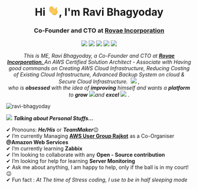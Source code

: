 <h1 align="center">Hi <img src="https://raw.githubusercontent.com/ABSphreak/ABSphreak/master/gifs/Hi.gif" width="30px">, I'm Ravi Bhagyoday</h1>
<h3 align="center">Co-Founder and CTO at <a href="https://rovae.in/"><b>Rovae Incorporation</b></a></h3>


<p align="center">
<a href="https://rovae.in/"><img src="https://img.shields.io/badge/-rovae.in-3423A6?style=flat&logo=Google-Chrome&logoColor=white"/></a>
<a href="https://www.linkedin.com/in/ravibhagyoday/"><img src="https://img.shields.io/badge/-Ravi%20Bhagyoday-0077B5?style=flat&logo=Linkedin&logoColor=white"/></a>
<a href="mailto:ravi@rovae.in"><img src="https://img.shields.io/badge/-ravi@rovae.in-D14836?style=flat&logo=Gmail&logoColor=white"/></a>
<a href="https://instagram.com/mad_jack__/"><img src="https://img.shields.io/badge/-@mad_jack__-E4405F?style=flat&logo=Instagram&logoColor=white"/></a>
<a href="https://www.youtube.com/channel/UCa3KUhB2pGjZG0-u2LdKYhg"><img src="https://img.shields.io/badge/-@Rovae%20Incorporation-FF0000?style=flat&logo=Youtube&logoColor=white"/></a>
</p>



<p align="center">
  <em>
    This is ME, Ravi Bhagyoday, a Co-Founder and CTO at <a href="https://rovae.in/"><b>Rovae Incorporation, </b></a>
    An AWS Certified Solution Architect - Associate with Having good commands on Creating AWS Cloud Infrastructure, Reducing Costing of Existing Cloud Infrastructure, Advanced Backup System on cloud & Secure Cloud Infrastructure. </b>&nbsp;<img src="https://github.com/TheDudeThatCode/TheDudeThatCode/blob/master/Assets/Designer.gif" width="36px">&nbsp,<br>who is <b>obsessed</b>
    with the idea of <b>improving</b> himself and wants a <b>platform</b> to 
    <b>grow</b> <img src="https://github.com/TheDudeThatCode/TheDudeThatCode/blob/master/Assets/Rocket.gif" width="18px">and 
    <b>excel</b> <img src="https://github.com/TheDudeThatCode/TheDudeThatCode/blob/master/Assets/Medal.gif" width="20px">&nbsp.
  </em> 
  <br>
</p>

<p align="left"> <img src="https://komarev.com/ghpvc/?username=RaviBhagyoday&label=Profile%20views&color=0e75b6&style=flat" alt="ravi-bhagyoday" /> </p>


<img src="https://media.giphy.com/media/ObNTw8Uzwy6KQ/giphy.gif" width="30px">&nbsp;***Talking about Personal Stuffs...***

✔ Pronouns: ***He/His*** or ***TeamMaker***😉 <br>
✔ I’m currently Managing **<a href="https://www.meetup.com/awsugrjk/">AWS User Group Rajkot</a>** as a Co-Organiser **@Amazon Web Services**<br>
✔ I’m currently learning **Zabbix**<br>
✔ I’m looking to collaborate with any **Open - Source contribution**<br>
✔ I’m looking for help for learning **Server Monitoring**<br>
✔ Ask me about anything, I am happy to help, only if the ball is in my court!😉<br>
✔ Fun fact : *At The time of Stress coding, I use to be in half sleeping mode*<br><br><br><br>

